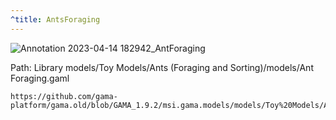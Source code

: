```yaml
---
^title: AntsForaging
---
```


![Annotation 2023-04-14 182942_AntForaging](https://user-images.githubusercontent.com/4437331/232246890-ccfdf174-cc27-41dd-bede-9eba26ad7a31.png)

Path: Library models/Toy Models/Ants (Foraging and Sorting)/models/Ant Foraging.gaml


```gaml reference
https://github.com/gama-platform/gama.old/blob/GAMA_1.9.2/msi.gama.models/models/Toy%20Models/Ants%20(Foraging%20and%20Sorting)/models/Ant%20Foraging.gaml
```






